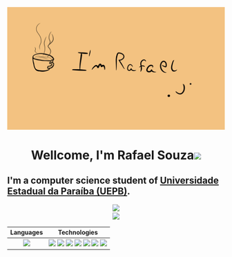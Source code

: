 <div align=center>
  <a href="https://github.com/Rafaelszc">
    <img src="https://raw.githubusercontent.com/Rafaelszc/Rafaelszc/main/imagens/eu.gif"/>
  </a>
</div>

<div>
  <h1 align="center">Wellcome, I'm Rafael Souza<img src="https://media.giphy.com/media/hvRJCLFzcasrR4ia7z/giphy.gif" width="35"></h1>
  <h2>I'm a computer science student of <a href= "https://uepb.edu.br"> Universidade Estadual da Paraíba (UEPB)</a>.</h2>
</div>

<div align=center>
  <a href="https://github.com/Rafaelszc">
    <img src="https://github-readme-stats.vercel.app/api?username=Rafaelszc&show_icons=true&icon_color=FFFFFF&theme=dark&bg_color=FFFFFF00&hide_title=true&hide_border=true" /> <br>
    <img style="width: 350px;" src="https://github-readme-stats.vercel.app/api/top-langs/?username=Rafaelszc&theme=dark&hide_border=true&bg_color=FFFFFF00&hide_title=true" />
  </a>        
</div>

<div>
  <table>
    <tr>
      <th>
        Languages
      </th>
      <th>
        Technologies
      </th>
    </tr>
    <tr>
      <th>
        <img style="width: 30px" src="https://cdn.jsdelivr.net/gh/devicons/devicon@latest/icons/python/python-original.svg" />
      </th>
      <th>
        <img style="width: 30px" src="https://cdn.jsdelivr.net/gh/devicons/devicon@latest/icons/pandas/pandas-original.svg" />
        <img style="width: 30px" src="https://cdn.jsdelivr.net/gh/devicons/devicon@latest/icons/sqlite/sqlite-original.svg" />
        <img style="width: 30px" src="https://cdn.jsdelivr.net/gh/devicons/devicon@latest/icons/jupyter/jupyter-original-wordmark.svg" />
        <img style="width: 30px" src="https://customtkinter.tomschimansky.com/img/icon.ico" />
        <img style="width: 30px" src="https://cdn.jsdelivr.net/gh/devicons/devicon@latest/icons/matplotlib/matplotlib-plain.svg" />
        <img style="width: 30px" src="https://cdn.jsdelivr.net/gh/devicons/devicon@latest/icons/tensorflow/tensorflow-original.svg" />
        <img style="width: 30px" src="https://cdn.jsdelivr.net/gh/devicons/devicon@latest/icons/keras/keras-original.svg" />
      </th>
    </tr>
  </table>
</div>
